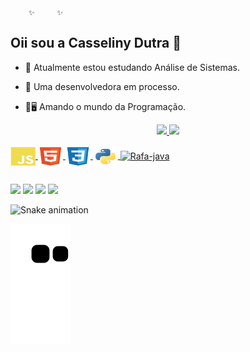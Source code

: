 
        ✨     ✨  
## Oii sou a Casseliny Dutra 👋

* 📒 Atualmente estou estudando Análise de Sistemas. 

* 🎯 Uma desenvolvedora em processo. 

* 💙🖥️ Amando o mundo da Programação. 

<div align="center">
  <a href="https://github.com/casselinyduttra">
  <img height="180em" src="https://github-readme-stats.vercel.app/api?username=casselinyduttra&show_icons=false&theme=dracula&include_all_commits=true&count_private=true"/>
  <img height="180em" src="https://github-readme-stats.vercel.app/api/top-langs/?username=casselinyduttra&layout=compact&langs_count=7&theme=dracula"/>
</div>
  
  <div style="display: inline_block"><br>
  <img align="center" alt="Rafa-Js" height="30" width="40" src="https://raw.githubusercontent.com/devicons/devicon/master/icons/javascript/javascript-plain.svg">
  <img align="center" alt="Rafa-HTML" height="30" width="40" src="https://raw.githubusercontent.com/devicons/devicon/master/icons/html5/html5-original.svg">
  <img align="center" alt="Rafa-CSS" height="30" width="40" src="https://raw.githubusercontent.com/devicons/devicon/master/icons/css3/css3-original.svg">
  <img align="center" alt="Rafa-Python" height="30" width="40" src="https://raw.githubusercontent.com/devicons/devicon/master/icons/python/python-original.svg">
  <img align="center" alt="Rafa-java" height="30" width="40" src="https://cdn.jsdelivr.net/gh/devicons/devicon/icons/java/java-original.svg" /> 
</div>

##
  
  <div> 
  <a href="https://www.instagram.com/cassy.duttra/" target="_blank"><img src="https://img.shields.io/badge/-Instagram-%23E4405F?style=for-the-badge&logo=instagram&logoColor=white" target="_blank"></a>
 	<a href="" target="_blank"><img src="https://img.shields.io/badge/Twitch-9146FF?style=for-the-badge&logo=twitch&logoColor=white" target="_blank"></a>
  <a href = "mailto:casseliny.l@gmail.com"><img src="https://img.shields.io/badge/-Gmail-%23333?style=for-the-badge&logo=gmail&logoColor=white" target="_blank"></a>
  <a href="https://www.linkedin.com/in/casseliny-dutra-a5359b198/" target="_blank"><img src="https://img.shields.io/badge/-LinkedIn-%230077B5?style=for-the-badge&logo=linkedin&logoColor=white" target="_blank"></a> 
  
   ![Snake animation](https://github.com/casselinyduttra/casselinyduttra/new/main?filename=.github%2Fworkflows%2Fmain.yml&workflow_template=blank)
  </div>
  
  ![Snake animation](https://github.com/rafaballerini/rafaballerini/blob/output/github-contribution-grid-snake.svg)

